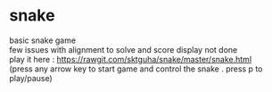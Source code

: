 # snake
basic snake game<br>
few issues with alignment to solve and score display not done <br>
play it here :  https://rawgit.com/sktguha/snake/master/snake.html <br>
(press any arrow key to start game and control the snake . press p to play/pause)
